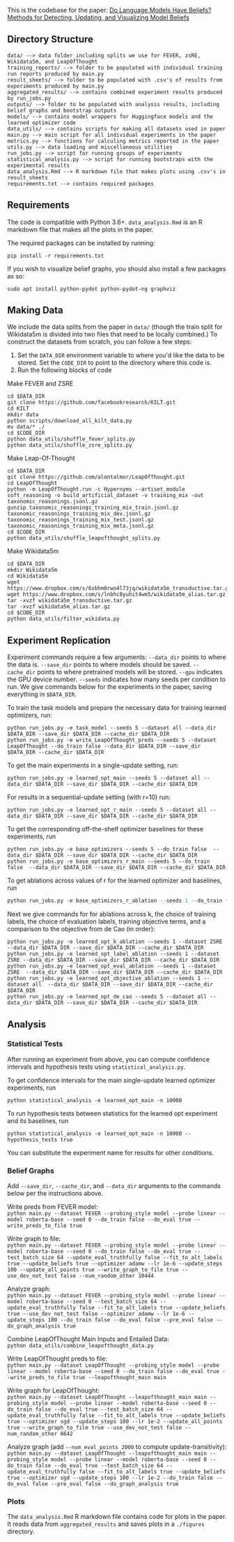 This is the codebase for the paper: [Do Language Models Have Beliefs? Methods for Detecting, Updating, and Visualizing Model Beliefs](https://arxiv.org/pdf/2111.13654.pdf)

## Directory Structure

```
data/ --> data folder including splits we use for FEVER, zsRE, Wikidata5m, and LeapOfThought
training_reports/ --> folder to be populated with individual training run reports produced by main.py
result_sheets/ --> folder to be populated with .csv's of results from experiments produced by main.py
aggregated_results/ --> contains combined experiment results produced by run_jobs.py
outputs/ --> folder to be populated with analysis results, including belief graphs and bootstrap outputs
models/ --> contains model wrappers for Huggingface models and the learned optimizer code
data_utils/ --> contains scripts for making all datasets used in paper
main.py --> main script for all individual experiments in the paper
metrics.py --> functions for calculing metrics reported in the paper
utils.py --> data loading and miscellaneous utilities
run_jobs.py --> script for running groups of experiments
statistical_analysis.py --> script for running bootstraps with the experimental results
data_analysis.Rmd --> R markdown file that makes plots using .csv's in result_sheets
requirements.txt --> contains required packages
```

## Requirements

The code is compatible with Python 3.6+. `data_analysis.Rmd` is an R markdown file that makes all the plots in the paper.

The required packages can be installed by running:

`pip install -r requirements.txt`

If you wish to visualize belief graphs, you should also install a few packages as so:

`sudo apt install python-pydot python-pydot-ng graphviz`

## Making Data

We include the data splits from the paper in `data/` (though the train split for Wikidata5m is divided into two files that need to be locally combined.) To construct the datasets from scratch, you can follow a few steps:

1. Set the `DATA_DIR` environment variable to where you'd like the data to be stored. Set the `CODE_DIR` to point to the directory where this code is.
2. Run the following blocks of code

Make FEVER and ZSRE 
```
cd $DATA_DIR
git clone https://github.com/facebookresearch/KILT.git
cd KILT
mkdir data
python scripts/download_all_kilt_data.py
mv data/* ./
cd $CODE_DIR
python data_utils/shuffle_fever_splits.py
python data_utils/shuffle_zsre_splits.py
```

Make Leap-Of-Thought  
```
cd $DATA_DIR
git clone https://github.com/alontalmor/LeapOfThought.git
cd LeapOfThought
python -m LeapOfThought.run -c Hypernyms --artiset_module soft_reasoning -o build_artificial_dataset -v training_mix -out taxonomic_reasonings.jsonl.gz
gunzip taxonomic_reasonings_training_mix_train.jsonl.gz taxonomic_reasonings_training_mix_dev.jsonl.gz taxonomic_reasonings_training_mix_test.jsonl.gz taxonomic_reasonings_training_mix_meta.jsonl.gz
cd $CODE_DIR
python data_utils/shuffle_leapofthought_splits.py
```

Make Wikidata5m  
```
cd $DATA_DIR
mkdir Wikidata5m
cd Wikidata5m
wget https://www.dropbox.com/s/6sbhm0rwo4l73jq/wikidata5m_transductive.tar.gz
wget https://www.dropbox.com/s/lnbhc8yuhit4wm5/wikidata5m_alias.tar.gz
tar -xvzf wikidata5m_transductive.tar.gz
tar -xvzf wikidata5m_alias.tar.gz
cd $CODE_DIR
python data_utils/filter_wikidata.py
```

## Experiment Replication

Experiment commands require a few arguments: `--data_dir` points to where the data is. `--save_dir` points to where models should be saved. `--cache_dir` points to where pretrained models will be stored. `--gpu` indicates the GPU device number. `--seeds` indicates how many seeds per condition to run. We give commands below for the experiments in the paper, saving everything in `$DATA_DIR`.

To train the task models and prepare the necessary data for training learned optimizers, run:

```
python run_jobs.py -e task_model --seeds 5 --dataset all --data_dir $DATA_DIR --save_dir $DATA_DIR --cache_dir $DATA_DIR
python run_jobs.py -e write_LeapOfThought_preds --seeds 5 --dataset LeapOfThought --do_train false --data_dir $DATA_DIR --save_dir $DATA_DIR --cache_dir $DATA_DIR
```

To get the main experiments in a single-update setting, run:

`python run_jobs.py -e learned_opt_main --seeds 5 --dataset all --data_dir $DATA_DIR --save_dir $DATA_DIR --cache_dir $DATA_DIR`

For results in a sequential-update setting (with r=10) run:

`python run_jobs.py -e learned_opt_r_main --seeds 5 --dataset all --data_dir $DATA_DIR --save_dir $DATA_DIR --cache_dir $DATA_DIR`

To get the corresponding off-the-shelf optimizer baselines for these experiments, run

```
python run_jobs.py -e base_optimizers --seeds 5 --do_train false  --data_dir $DATA_DIR --save_dir $DATA_DIR --cache_dir $DATA_DIR
python run_jobs.py -e base_optimizers_r_main --seeds 5 --do_train false  --data_dir $DATA_DIR --save_dir $DATA_DIR --cache_dir $DATA_DIR
```

To get ablations across values of r for the learned optimizer and baselines, run

```python run_jobs.py -e learned_opt_r_ablation --seeds 1 --data_dir $DATA_DIR --save_dir $DATA_DIR --cache_dir $DATA_DIR
python run_jobs.py -e base_optimizers_r_ablation --seeds 1 --do_train false  --data_dir $DATA_DIR --save_dir $DATA_DIR --cache_dir $DATA_DIR
```

Next we give commands for for ablations across k, the choice of training labels, the choice of evaluation labels, training objective terms, and a comparison to the objective from de Cao (in order):

```
python run_jobs.py -e learned_opt_k_ablation --seeds 1 --dataset ZSRE  --data_dir $DATA_DIR --save_dir $DATA_DIR --cache_dir $DATA_DIR
python run_jobs.py -e learned_opt_label_ablation --seeds 1 --dataset ZSRE --data_dir $DATA_DIR --save_dir $DATA_DIR --cache_dir $DATA_DIR
python run_jobs.py -e learned_opt_eval_ablation --seeds 1 --dataset ZSRE  --data_dir $DATA_DIR --save_dir $DATA_DIR --cache_dir $DATA_DIR
python run_jobs.py -e learned_opt_objective_ablation --seeds 1 --dataset all  --data_dir $DATA_DIR --save_dir $DATA_DIR --cache_dir $DATA_DIR
python run_jobs.py -e learned_opt_de_cao --seeds 5 --dataset all --data_dir $DATA_DIR --save_dir $DATA_DIR --cache_dir $DATA_DIR
```

## Analysis

### Statistical Tests

After running an experiment from above, you can compute confidence intervals and hypothesis tests using `statistical_analysis.py`.

To get confidence intervals for the main single-update learned optimizer experiments, run

`python statistical_analysis -e learned_opt_main -n 10000`

To run hypothesis tests between statistics for the learned opt experiment and its baselines, run

`python statistical_analysis -e learned_opt_main -n 10000 --hypothesis_tests true`

You can substitute the experiment name for results for other conditions.

### Belief Graphs

Add `--save_dir`, `--cache_dir`, and `--data_dir` arguments to the commands below per the instructions above.

Write preds from FEVER model:  
`python main.py --dataset FEVER --probing_style model --probe linear --model roberta-base --seed 0 --do_train false --do_eval true --write_preds_to_file true`

Write graph to file:  
`python main.py --dataset FEVER --probing_style model --probe linear --model roberta-base --seed 0 --do_train false --do_eval true --test_batch_size 64 --update_eval_truthfully false --fit_to_alt_labels true --update_beliefs true --optimizer adamw --lr 1e-6 --update_steps 100 --update_all_points true --write_graph_to_file true --use_dev_not_test false --num_random_other 10444`

Analyze graph:  
`python main.py --dataset FEVER --probing_style model --probe linear --model roberta-base --seed 0 --test_batch_size 64 --update_eval_truthfully false --fit_to_alt_labels true --update_beliefs true --use_dev_not_test false --optimizer adamw --lr 1e-6 --update_steps 100 --do_train false --do_eval false --pre_eval false --do_graph_analysis true`

Combine LeapOfThought Main Inputs and Entailed Data:  
`python data_utils/combine_leapofthought_data.py`

Write LeapOfThought preds to file:  
`python main.py --dataset LeapOfThought --probing_style model --probe linear --model roberta-base --seed 0 --do_train false --do_eval true --write_preds_to_file true --leapofthought_main main`

Write graph for LeapOfThought:  
`python main.py --dataset LeapOfThought --leapofthought_main main --probing_style model --probe linear --model roberta-base --seed 0 --do_train false --do_eval true --test_batch_size 64 --update_eval_truthfully false --fit_to_alt_labels true --update_beliefs true --optimizer sgd --update_steps 100 --lr 1e-2 --update_all_points true --write_graph_to_file true --use_dev_not_test false --num_random_other 8642`

Analyze graph (add `--num_eval_points 2000` to compute update-transitivity):  
`python main.py --dataset LeapOfThought --leapofthought_main main --probing_style model --probe linear --model roberta-base --seed 0 --do_train false --do_eval true --test_batch_size 64 --update_eval_truthfully false --fit_to_alt_labels true --update_beliefs true --optimizer sgd --update_steps 100 --lr 1e-2 --do_train false --do_eval false --pre_eval false --do_graph_analysis true`

### Plots

The `data_analysis.Rmd` R markdown file contains code for plots in the paper. It reads data from `aggregated_results` and saves plots in a `./figures` directory.
